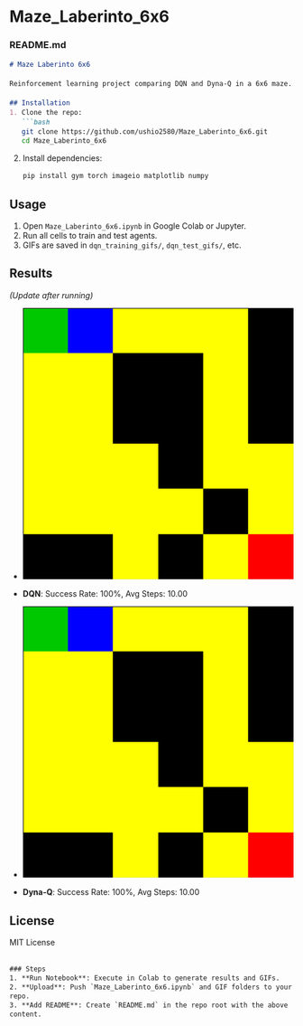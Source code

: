 # Maze_Laberinto_6x6

### README.md
```markdown
# Maze Laberinto 6x6

Reinforcement learning project comparing DQN and Dyna-Q in a 6x6 maze.

## Installation
1. Clone the repo:
   ```bash
   git clone https://github.com/ushio2580/Maze_Laberinto_6x6.git
   cd Maze_Laberinto_6x6
   ```
2. Install dependencies:
   ```bash
   pip install gym torch imageio matplotlib numpy
   ```

## Usage
1. Open `Maze_Laberinto_6x6.ipynb` in Google Colab or Jupyter.
2. Run all cells to train and test agents.
3. GIFs are saved in `dqn_training_gifs/`, `dqn_test_gifs/`, etc.

## Results
*(Update after running)*
- ![DQN Test Episode](https://raw.githubusercontent.com/ushio2580/Maze_Laberinto_6x6/5a98f5d741a59047d0e23e7a18d0a923b9e57a6c/assets/dqn/test_ep_1.gif)

- **DQN**: Success Rate: 100%, Avg Steps: 10.00

-  ![Dyna-Q Test Episode](https://raw.githubusercontent.com/ushio2580/Maze_Laberinto_6x6/5a98f5d741a59047d0e23e7a18d0a923b9e57a6c/assets/dynaq/test_ep_1.gif)

- **Dyna-Q**: Success Rate: 100%, Avg Steps: 10.00

## License
MIT License
```

### Steps
1. **Run Notebook**: Execute in Colab to generate results and GIFs.
2. **Upload**: Push `Maze_Laberinto_6x6.ipynb` and GIF folders to your repo.
3. **Add README**: Create `README.md` in the repo root with the above content.
